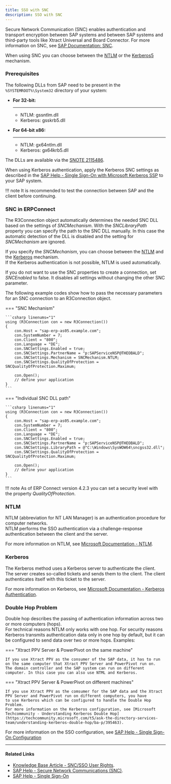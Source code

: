```yaml
---
title: SSO with SNC
description: SSO with SNC
---
```


Secure Network Communication (SNC) enables authentication and transport encryption between SAP systems and between SAP systems and third-party tools like Xtract Universal and Board Connector. 
For more information on SNC, see [SAP Documentation: SNC](https://help.sap.com/doc/saphelp_nw73ehp1/7.31.19/en-US/e6/56f466e99a11d1a5b00000e835363f/content.htm?no_cache=true).

When using SNC you can choose between the [NTLM](#ntlm) or the [Kerberos5](#kerberos) mechanism. 

### Prerequisites

The following DLLs from SAP need to be present in the `%SYSTEMROOT%\System32` directory of your system:

<div class="grid cards" markdown>

-   __For 32-bit:__

	---
	
    - NTLM: gssntlm.dll
	- Kerberos: gsskrb5.dll

-   __For 64-bit x86:__

    ---

    - NTLM:  gx64ntlm.dll
    - Kerberos: gx64krb5.dll
	
</div> 

The DLLs are available via the [SNOTE 2115486](http://service.sap.com/sap/support/notes/2115486). 

When using Kerberos authentication, apply the Kerberos SNC settings as described in the [SAP Help - Single Sign-On with Microsoft Kerberos SSP](https://help.sap.com/viewer/e815bb97839a4d83be6c4fca48ee5777/7.5.9/EN-US/440ebf6c9b2b0d1ae10000000a114a6b.html) to your SAP system. <br>

!!! note
    It is recommended to test the connection between SAP and the client before continuing.

### SNC in ERPConnect

The R3Connection object automatically determines the needed SNC DLL based on the settings of *SNCMechanism*. 
With the *SNCLibraryPath* property you can specify the path to the SNC DLL manually. 
In this case the automatic detection of the DLL is disabled and the setting for *SNCMechanism* are ignored.

If you specify the *SNCMechanism*, you can choose between the [NTLM](#ntlm) and the [Kerberos](#kerberos) mechanism.<br>
If the Kerberos authentication is not possible, NTLM is used automatically.
 
If you do not want to use the SNC properties to create a connection, set *SNCEnabled* to false. 
It disables all settings without changing the other SNC parameter. 

The following example codes show how to pass the necessary parameters for an SNC connection to an R3Connection object.


=== "SNC Mechanism"

    ```csharp linenums="1"
	using (R3Connection con = new R3Connection())
	{
		con.Host = "sap-erp-as05.example.com";
		con.SystemNumber = 7;
		con.Client = "800";
		con.Language = "DE";
		con.SNCSettings.Enabled = true;
		con.SNCSettings.PartnerName = "p:SAPServiceNSP@THEOBALD";
		con.SNCSettings.Mechanism = SNCMechanism.NTLM;
		con.SNCSettings.QualityOfProtection = SNCQualityOfProtection.Maximum;

		con.Open();
		// define your application
	}
	```

=== "Individual SNC DLL path"

    ```csharp linenums="1"
	using (R3Connection con = new R3Connection())
	{
		con.Host = "sap-erp-as05.example.com";
		con.SystemNumber = 7;
		con.Client = "800";
		con.Language = "DE";
		con.SNCSettings.Enabled = true;
		con.SNCSettings.PartnerName = "p:SAPServiceNSP@THEOBALD";
		con.SNCSettings.LibraryPath = @"C:\Windows\SysWOW64\sncgss32.dll";
		con.SNCSettings.QualityOfProtection = SNCQualityOfProtection.Maximum;

		con.Open();
		// define your application
	}
	```


!!! note
    As of ERP Connect version 4.2.3 you can set a security level with the property *QualityOfProtection*.

### NTLM 

NTLM (abbreviation for NT LAN Manager) is an authentication procedure for computer networks. <br>
NTLM performs the SSO authentication via a challenge-response authentication between the client and the server. 

For more information on NTLM, see [Microsoft Documentation - NTLM](https://docs.microsoft.com/en-us/windows-server/security/kerberos/ntlm-overview).

### Kerberos

The Kerberos method uses a Kerberos server to authenticate the client. <br>
The server creates so-called tickets and sends them to the client. 
The client authenticates itself with this ticket to the server.

For more information on Kerberos, see [Microsoft Documentation - Kerberos Authentication](https://docs.microsoft.com/en-us/windows-server/security/kerberos/kerberos-authentication-overview).

### Double Hop Problem

Double hop describes the passing of authentication information across two or more computers (hops).<br>
For technical reasons NTLM only works with one hop. 
For security reasons Kerberos transmits authentication data only in one hop by default, but it can be configured to send data over two or more hops.
Examples:

=== "Xtract PPV Server & PowerPivot on the same machine" 

	If you use Xtract PPV as the consumer of the SAP data, it has to run on the same computer that Xtract PPV Server and PowerPivot run on. 
	The domain controller and the SAP system can run on different computer. In this case you can also use NTML and Kerberos.

=== "Xtract PPV Server & PowerPivot on different machines" 

	If you use Xtract PPV as the comsumer for the SAP data and the Xtract PPV Server and PowerPivot run on different computers, you have 
	to use Kerberos which can be configured to handle the Double Hop Problem.
	For more information on the Kerberos configuration, see [Microsoft Techcommunity - Understanding Kerberos Double Hop](https://techcommunity.microsoft.com/t5/ask-the-directory-services-team/understanding-kerberos-double-hop/ba-p/395463).

For more information on the SSO configuration, see [SAP Help - Single Sign-On Configuration](https://help.sap.com/doc/saphelp_nw75/7.5.5/en-US/48/ca0fe42fbb5c97e10000000a42189d/content.htm?no_cache=true)

	
****
#### Related Links
- [Knowledge Base Article - SNC/SSO User Rights](../../samples/authority-objects-sap-user-rights.md).
- [SAP Help - Secure Network Communications (SNC)](http://help.sap.com/saphelp_nw70ehp1/helpdata/en/e6/56f466e99a11d1a5b00000e835363f/content.htm).
- [SAP Help - Single Sign-On](https://help.sap.com/viewer/e815bb97839a4d83be6c4fca48ee5777/7.5.9/en-US/89d115110d444d85a94dff7ffd0e2b7f.html)

